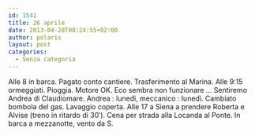 ```yaml
---
id: 1541
title: 26 aprile
date: 2013-04-28T08:24:55+02:00
author: polaris
layout: post
categories:
  - Senza categoria
---
```

Alle 8 in barca. Pagato conto cantiere. Trasferimento al Marina. Alle 9:15 ormeggiati. Pioggia. Motore OK. Eco sembra non funzionare &#8230; Sentiremo Andrea di Claudiomare. Andrea : lunedì, meccanico : lunedì. Cambiato bombola del gas. Lavaggio coperta. Alle 17 a Siena a prendere Roberta e Alvise (treno in ritardo di 30&#8242;). Cena per strada alla Locanda al Ponte. In barca a mezzanotte, vento da S.

&nbsp;